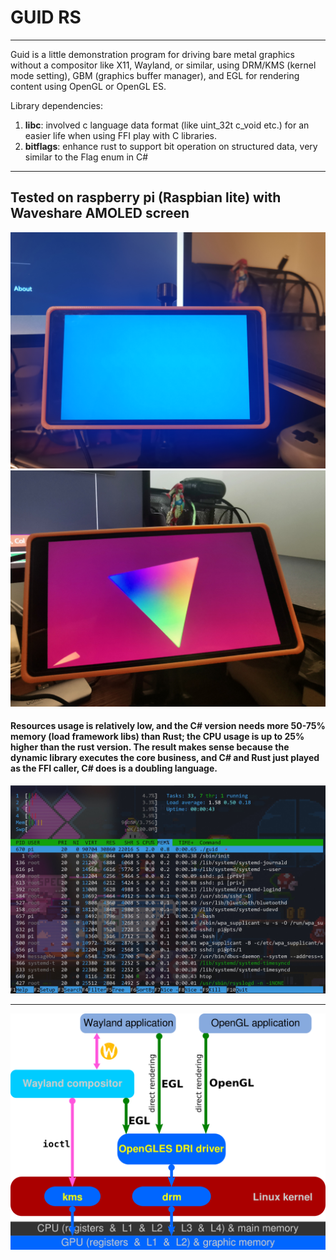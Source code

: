 # GUID RS
---
Guid is a little demonstration program for driving bare metal graphics without a compositor like X11, Wayland, or similar, using DRM/KMS (kernel mode setting), GBM (graphics buffer manager), and EGL for rendering content using OpenGL or OpenGL ES.

Library dependencies:
1. **libc**: involved c language data format (like uint_32t c_void etc.) for an easier life when using FFI play with C libraries.
2. **bitflags**: enhance rust to support bit operation on structured data, very similar to the Flag enum in C#

---
## Tested on raspberry pi (Raspbian lite) with Waveshare AMOLED screen
![image_01](https://github.com/XionWin/guid-rs/blob/main/resources/image_01.jpg?raw=true)
![image_02](https://github.com/XionWin/guid-rs/blob/main/resources/image_02.jpg?raw=true)

#### Resources usage is relatively low, and the C# version needs more 50-75% memory (load framework libs) than Rust; the CPU usage is up to 25% higher than the rust version. The result makes sense because the dynamic library executes the core business, and C# and Rust just played as the FFI caller, C# does is a doubling language.
![image_03](https://github.com/XionWin/guid-rs/blob/main/resources/image_03.jpg?raw=true)

---
![DRM/KMS diagram](https://github.com/XionWin/guid-rs/blob/main/resources/Linux_graphics_drivers_DRI_Wayland.svg.png?raw=true)
